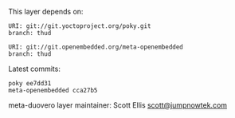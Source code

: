 This layer depends on:

    URI: git://git.yoctoproject.org/poky.git
    branch: thud

    URI: git://git.openembedded.org/meta-openembedded
    branch: thud

Latest commits:

    poky ee7dd31
    meta-openembedded cca27b5

meta-duovero layer maintainer: Scott Ellis <scott@jumpnowtek.com>
